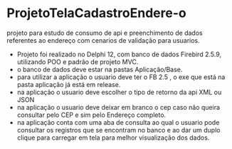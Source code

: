 # ProjetoTelaCadastroEndere-o
projeto para estudo de consumo de api e preenchimento de dados referentes ao endereço com cenarios de validação para usuarios.

- Projeto foi realizado no Delphi 12, com banco de dados Firebird 2.5.9, utilizando POO e padrão de projeto MVC.  
- o banco de dados deve estar na pastas Aplicação/Base. 
- para utilizar a aplicação o usuario deve ter o FB 2.5 , o exe que está na pasta aplicação já está em release.
- na aplicação o usuario deve escolher o tipo de retorno da api XML ou JSON
- na aplicação o usuario deve deixar em branco o cep caso não queira consultar pelo CEP e sim pelo Endereço completo.
- na aplicação conta com uma aba de consulta ao qual o usuario pode consultar os registros que se encontram no banco e ao dar um duplo clique para 
carregar em tela para melhor visualização dos dados.